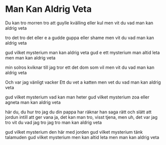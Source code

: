 # Man Kan Aldrig Veta

Du kan tro
morren tro
att guylle kvälling eller kul
men vit du vad
man kan aldrig veta

tro det
tro det 
eller e
a gudde guppa
eller shame
men vit du vad
man kan aldrig veta

gud vilket mysterium
man kan aldrig veta
gud e ett mysterium
man altid leta
men man kan aldrig veta

min solros kviknar till
jag tror ett det dom som vil
men vit du vad
man kan aldrig veta

Och var jag vänligt vacker
Ett du vet a katten
men vet du vad
man kan aldrig veta

gud vilket mysterium
vad kan man heter
gud vilket mysterium
zoa eller agneta
man kan aldrig veta

här du, du
hur tro jag du din pappa
har räknar han saga
rätt och slätt 
att jordun intill att ger vana
ja, det kan man tro,
visst
tjena,
men uh, det var jag tro
vit du vad jag tro
jag tro 
man kan aldrig veta

gud vilket mysterium
den här med jorden
gud vilket mysterium
tänk talamuden
gud vilket mysterium
men kan altid leta
men man kan aldrig veta

